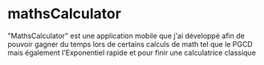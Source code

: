 # mathsCalculator

"MathsCalculator" est une application mobile que j'ai développé afin de pouvoir gagner du temps lors de certains calculs de math tel que le PGCD mais également l'Exponentiel rapide et pour finir une calculatrice classique
